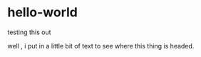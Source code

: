 # hello-world
testing this out

well , i put in a little bit of text to see where this thing is headed.
